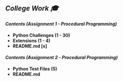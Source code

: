 
## **_College Work 🎓_**

#### **_Contents (Assignment 1 - Procedural Programming)_**

* **Python Challenges (1 - 30)**
* **Extensions (1 - 4)**
* **README.md [x]**

#### **_Contents (Assignment 2 - Procedural Programming)_**

* **Python Test Files (5)**
* **README.md**


